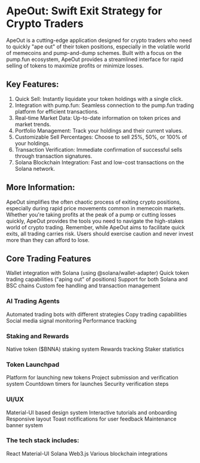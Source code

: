 
# ApeOut: Swift Exit Strategy for Crypto Traders
ApeOut is a cutting-edge application designed for crypto traders who need to quickly "ape out" of their token positions, especially in the volatile world of memecoins and pump-and-dump schemes. Built with a focus on the pump.fun ecosystem, ApeOut provides a streamlined interface for rapid selling of tokens to maximize profits or minimize losses.

## Key Features:
1. Quick Sell: Instantly liquidate your token holdings with a single click.
2. Integration with pump.fun: Seamless connection to the pump.fun trading platform for efficient transactions.
3. Real-time Market Data: Up-to-date information on token prices and market trends.
4. Portfolio Management: Track your holdings and their current values.
5. Customizable Sell Percentages: Choose to sell 25%, 50%, or 100% of your holdings.
6. Transaction Verification: Immediate confirmation of successful sells through transaction signatures.
7. Solana Blockchain Integration: Fast and low-cost transactions on the Solana network.

## More Information:
ApeOut simplifies the often chaotic process of exiting crypto positions, especially during rapid price movements common in memecoin markets. Whether you're taking profits at the peak of a pump or cutting losses quickly, ApeOut provides the tools you need to navigate the high-stakes world of crypto trading.
Remember, while ApeOut aims to facilitate quick exits, all trading carries risk. Users should exercise caution and never invest more than they can afford to lose.


## Core Trading Features
Wallet integration with Solana (using @solana/wallet-adapter)
Quick token trading capabilities ("aping out" of positions)
Support for both Solana and BSC chains
Custom fee handling and transaction management

### AI Trading Agents
Automated trading bots with different strategies
Copy trading capabilities
Social media signal monitoring
Performance tracking

### Staking and Rewards
Native token ($BNNA) staking system
Rewards tracking
Staker statistics

### Token Launchpad
Platform for launching new tokens
Project submission and verification system
Countdown timers for launches
Security verification steps

### UI/UX
Material-UI based design system
Interactive tutorials and onboarding
Responsive layout
Toast notifications for user feedback
Maintenance banner system

### The tech stack includes:
React
Material-UI
Solana Web3.js
Various blockchain integrations
